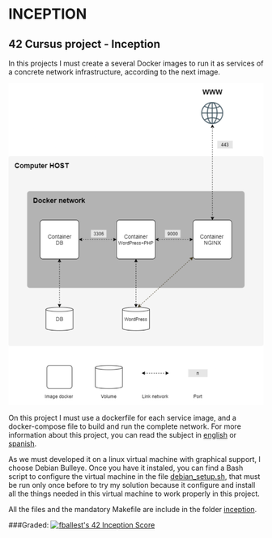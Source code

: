 # INCEPTION
## 42 Cursus project - Inception

In this projects I must create a several Docker images
to run it as services of a concrete network infrastructure, according to the next image.

![](subject/network.png)

On this project I must use a dockerfile for each service image, and a docker-compose file to build and run the complete network. For more information about this project, you can read the subject in [english](subject/en.subject.pdf) or [spanish](subject/es.subject.pdf).

As we must developed it on a linux virtual machine with graphical support, I choose Debian Bulleye. Once you have it instaled, you can find a Bash script to configure the virtual machine in the file [debian_setup.sh](inception/srcs/requirements/tools/debian_setup.sh), that must be run only once before to try my solution because it configure and install all the things needed in this virtual machine to work properly in this project.

All the files and the mandatory Makefile are include in the folder [inception](inception/).

###Graded: [![fballest's 42 Inception Score](https://badge42.vercel.app/api/v2/cl45d74de005409l9l5r3ozl6/project/2547736)](https://github.com/JaeSeoKim/badge42)
